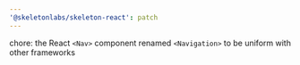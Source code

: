 ```yaml
---
'@skeletonlabs/skeleton-react': patch
---
```


chore: the React `<Nav>` component renamed `<Navigation>` to be uniform with other frameworks
